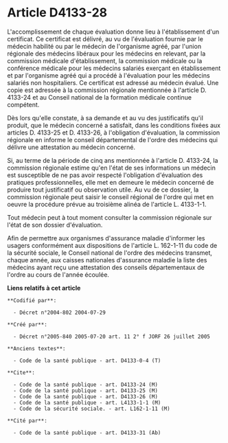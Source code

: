 # Article D4133-28

L'accomplissement de chaque évaluation donne lieu à l'établissement d'un certificat. Ce certificat est délivré, au vu de
l'évaluation fournie par le médecin habilité ou par le médecin de l'organisme agréé, par l'union régionale des médecins
libéraux pour les médecins en relevant, par la commission médicale d'établissement, la commission médicale ou la conférence
médicale pour les médecins salariés exerçant en établissement et par l'organisme agréé qui a procédé à l'évaluation pour les
médecins salariés non hospitaliers. Ce certificat est adressé au médecin évalué. Une copie est adressée à la commission
régionale mentionnée à l'article D. 4133-24 et au Conseil national de la formation médicale continue compétent.

Dès lors qu'elle constate, à sa demande et au vu des justificatifs qu'il produit, que le médecin concerné a satisfait, dans
les conditions fixées aux articles D. 4133-25 et D. 4133-26, à l'obligation d'évaluation, la commission régionale en informe
le conseil départemental de l'ordre des médecins qui délivre une attestation au médecin concerné.

Si, au terme de la période de cinq ans mentionnée à l'article D. 4133-24, la commission régionale estime qu'en l'état de ses
informations un médecin est susceptible de ne pas avoir respecté l'obligation d'évaluation des pratiques professionnelles,
elle met en demeure le médecin concerné de produire tout justificatif ou observation utile. Au vu de ce dossier, la
commission régionale peut saisir le conseil régional de l'ordre qui met en oeuvre la procédure prévue au troisième alinéa de
l'article L. 4133-1-1.

Tout médecin peut à tout moment consulter la commission régionale sur l'état de son dossier d'évaluation.

Afin de permettre aux organismes d'assurance maladie d'informer les usagers conformément aux dispositions de l'article L.
162-1-11 du code de la sécurité sociale, le Conseil national de l'ordre des médecins transmet, chaque année, aux caisses
nationales d'assurance maladie la liste des médecins ayant reçu une attestation des conseils départementaux de l'ordre au
cours de l'année écoulée.

**Liens relatifs à cet article**

	**Codifié par**:

	  - Décret n°2004-802 2004-07-29

	**Créé par**:

	  - Décret n°2005-840 2005-07-20 art. 11 2° f JORF 26 juillet 2005

	**Anciens textes**:

	  - Code de la santé publique - art. D4133-0-4 (T)

	**Cite**:

	  - Code de la santé publique - art. D4133-24 (M)
	  - Code de la santé publique - art. D4133-25 (M)
	  - Code de la santé publique - art. D4133-26 (M)
	  - Code de la santé publique - art. L4133-1-1 (M)
	  - Code de la sécurité sociale. - art. L162-1-11 (M)

	**Cité par**:

	  - Code de la santé publique - art. D4133-31 (Ab)
